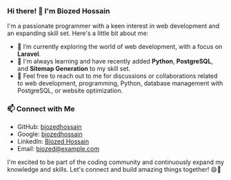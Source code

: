 ### Hi there! 👋 I'm Biozed Hossain

I'm a passionate programmer with a keen interest in web development and an expanding skill set. Here's a little bit about me:

- 🔭 I’m currently exploring the world of web development, with a focus on **Laravel**.
- 🌱 I'm always learning and have recently added **Python**, **PostgreSQL**, and **Sitemap Generation** to my skill set.
- 💬 Feel free to reach out to me for discussions or collaborations related to web development, programming, Python, database management with PostgreSQL, or website optimization.

### 📫 Connect with Me

- GitHub: [biozedhossain](https://github.com/coderbiozed)
- Google: [biozedhossain](https://www.google.com/search?q=biozed+hossain)
- LinkedIn: [Biozed Hossain](https://www.linkedin.com/biozedhossain/)
- Email: biozed@example.com

I'm excited to be part of the coding community and continuously expand my knowledge and skills. Let's connect and build amazing things together! 😄🚀
